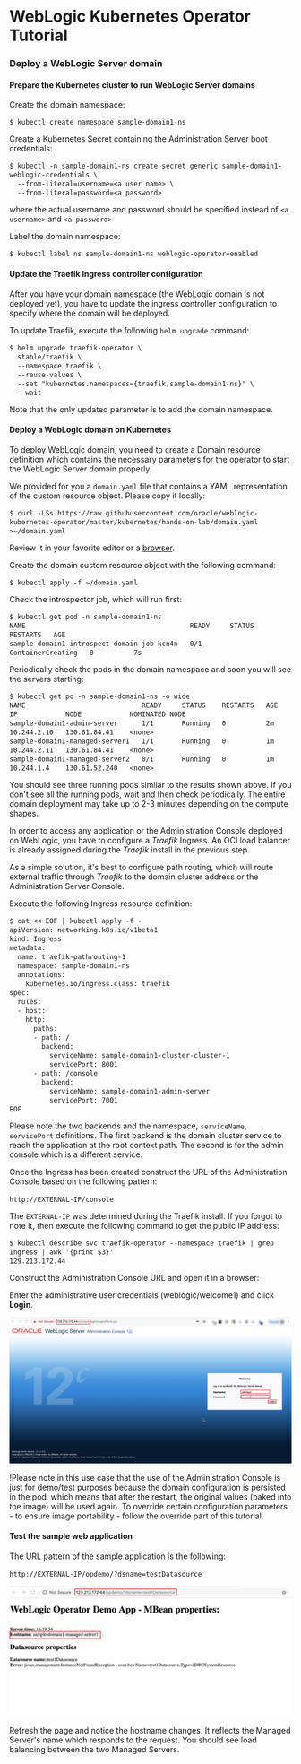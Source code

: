 # WebLogic Kubernetes Operator Tutorial #

### Deploy a WebLogic Server domain  ###

#### Prepare the Kubernetes cluster to run WebLogic Server domains ####

Create the domain namespace:
```shell
$ kubectl create namespace sample-domain1-ns
```
Create a Kubernetes Secret containing the Administration Server boot credentials:
```shell
$ kubectl -n sample-domain1-ns create secret generic sample-domain1-weblogic-credentials \
  --from-literal=username=<a user name> \
  --from-literal=password=<a password>
```
where the actual username and password should be specified instead of `<a username>` and `<a password>`

Label the domain namespace:
```shell
$ kubectl label ns sample-domain1-ns weblogic-operator=enabled
```

#### Update the Traefik ingress controller configuration ####

After you have your domain namespace (the WebLogic domain is not deployed yet), you have to update the ingress controller configuration to specify where the domain will be deployed.

To update Traefik, execute the following `helm upgrade` command:
```shell
$ helm upgrade traefik-operator \
  stable/traefik \
  --namespace traefik \
  --reuse-values \
  --set "kubernetes.namespaces={traefik,sample-domain1-ns}" \
  --wait
```
Note that the only updated parameter is to add the domain namespace.

#### Deploy a WebLogic domain on Kubernetes ####

To deploy WebLogic domain, you need to create a Domain resource definition which contains the necessary parameters for the operator to start the WebLogic Server domain properly.

We provided for you a `domain.yaml` file that contains a YAML representation of the custom resource object. Please copy it locally:
```shell
$ curl -LSs https://raw.githubusercontent.com/oracle/weblogic-kubernetes-operator/master/kubernetes/hands-on-lab/domain.yaml >~/domain.yaml
```
Review it in your favorite editor or a [browser](../domain.yaml).

Create the domain custom resource object with the following command:
```shell
$ kubectl apply -f ~/domain.yaml
```
Check the introspector job, which will run first:
```shell
$ kubectl get pod -n sample-domain1-ns
NAME                                         READY     STATUS              RESTARTS   AGE
sample-domain1-introspect-domain-job-kcn4n   0/1       ContainerCreating   0          7s
```
Periodically check the pods in the domain namespace and soon you will see the servers starting:
```shell
$ kubectl get po -n sample-domain1-ns -o wide
NAME                             READY     STATUS    RESTARTS   AGE       IP            NODE            NOMINATED NODE
sample-domain1-admin-server      1/1       Running   0          2m        10.244.2.10   130.61.84.41    <none>
sample-domain1-managed-server1   1/1       Running   0          1m        10.244.2.11   130.61.84.41    <none>
sample-domain1-managed-server2   0/1       Running   0          1m        10.244.1.4    130.61.52.240   <none>
```
You should see three running pods similar to the results shown above. If you don't see all the running pods, wait and then check periodically. The entire domain deployment may take up to 2-3 minutes depending on the compute shapes.

In order to access any application or the Administration Console deployed on WebLogic, you have to configure a *Traefik* Ingress. An OCI load balancer is already assigned during the *Traefik* install in the previous step.

As a simple solution, it's best to configure path routing, which will route external traffic through *Traefik* to the domain cluster address or the Administration Server Console.

Execute the following Ingress resource definition:
```shell
$ cat << EOF | kubectl apply -f -
apiVersion: networking.k8s.io/v1beta1
kind: Ingress
metadata:
  name: traefik-pathrouting-1
  namespace: sample-domain1-ns
  annotations:
    kubernetes.io/ingress.class: traefik
spec:
  rules:
  - host:
    http:
      paths:
      - path: /
        backend:
          serviceName: sample-domain1-cluster-cluster-1
          servicePort: 8001
      - path: /console
        backend:
          serviceName: sample-domain1-admin-server
          servicePort: 7001          
EOF
```

Please note the two backends and the namespace, `serviceName`, `servicePort` definitions. The first backend is the domain cluster service to reach the application at the root context path. The second is for the admin console which is a different service.

Once the Ingress has been created construct the URL of the Administration Console based on the following pattern:

`http://EXTERNAL-IP/console`

The `EXTERNAL-IP` was determined during the Traefik install. If you forgot to note it, then execute the following command to get the public IP address:
```shell
$ kubectl describe svc traefik-operator --namespace traefik | grep Ingress | awk '{print $3}'
129.213.172.44
```
Construct the Administration Console URL and open it in a browser:

Enter the administrative user credentials (weblogic/welcome1) and click **Login**.

![](../images/deploy.domain/weblogic.console.login.png)

!Please note in this use case that the use of the Administration Console is just for demo/test purposes because the domain configuration is persisted in the pod, which means that after the restart, the original values (baked into the image) will be used again. To override certain configuration parameters - to ensure image portability - follow the override part of this tutorial.

#### Test the sample web application ####

The URL pattern of the sample application is the following:

`http://EXTERNAL-IP/opdemo/?dsname=testDatasource`

![](../images/deploy.domain/webapp.png)

Refresh the page and notice the hostname changes. It reflects the Managed Server's name which responds to the request. You should see load balancing between the two Managed Servers.
